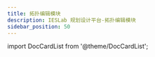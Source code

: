 ```yaml
---
title: 拓扑编辑模块
description: IESLab 规划设计平台-拓扑编辑模块
sidebar_position: 50
---
```



import DocCardList from '@theme/DocCardList';

<DocCardList />